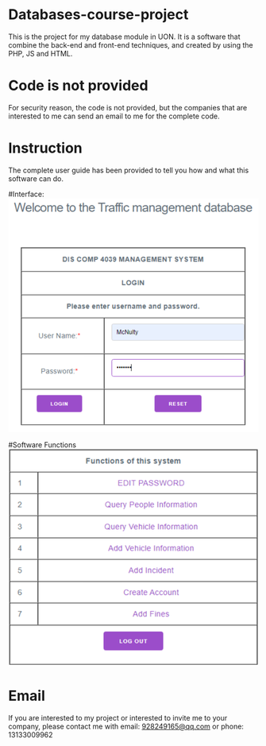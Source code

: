 # Databases-course-project
This is the project for my database module in UON. It is a software that combine the back-end and front-end techniques, and created by using the PHP, JS and HTML.

# Code is not provided
For security reason, the code is not provided, but the companies that are interested to me can send an email to me for the complete code.

# Instruction
The complete user guide has been provided to tell you how and what this software can do.

#Interface:
![image](https://github.com/xiaoyuan-ng/Databases-course-project/blob/main/Interface.png)

#Software Functions
![image](https://github.com/xiaoyuan-ng/Databases-course-project/blob/main/Provided%20functions.png)

# Email
If you are interested to my project or interested to invite me to your company, please contact me with email: 928249165@qq.com or phone: 13133009962
